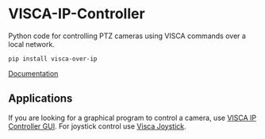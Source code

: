 # VISCA-IP-Controller

Python code for controlling PTZ cameras using VISCA commands over a local network.

`pip install visca-over-ip`

[Documentation](https://visca-over-ip.readthedocs.io)

## Applications

If you are looking for a graphical program to control a camera, use [VISCA IP Controller GUI](https://github.com/misterhay/VISCA-IP-Controller-GUI). For joystick control use [Visca Joystick](https://github.com/International-Anglican-Church/visca-joystick).
